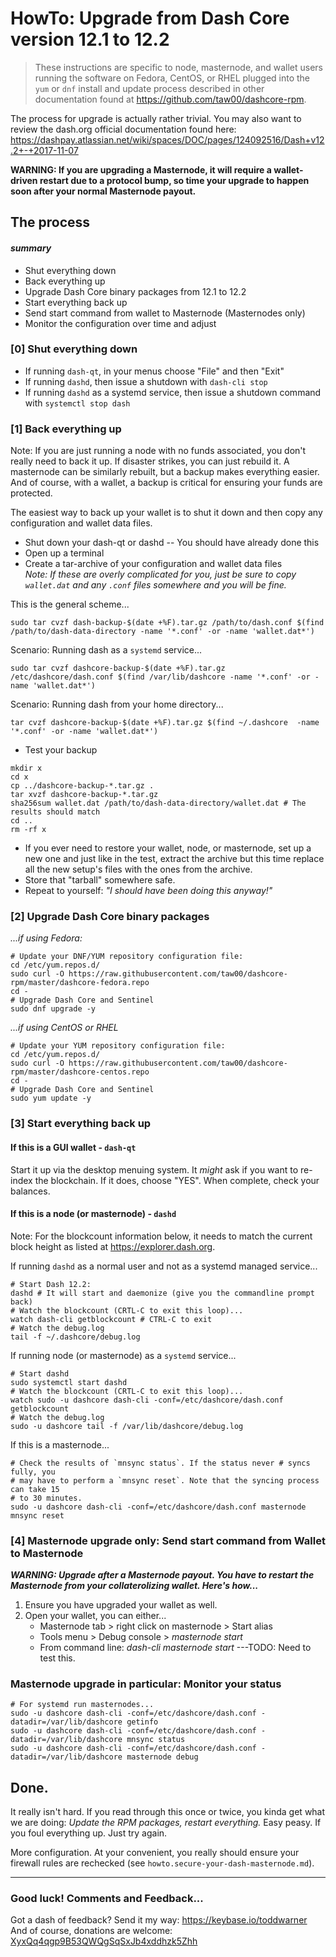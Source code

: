 # HowTo: Upgrade from Dash Core version 12.1 to 12.2

> These instructions are specific to node, masternode, and wallet users running
> the software on Fedora, CentOS, or RHEL plugged into the `yum` or `dnf`
> install and update process described in other documentation found at
> <https://github.com/taw00/dashcore-rpm>.

The process for upgrade is actually rather trivial. You may also want to review
the dash.org official documentation found here:
<https://dashpay.atlassian.net/wiki/spaces/DOC/pages/124092516/Dash+v12.2+-+2017-11-07>

**WARNING: If you are upgrading a Masternode, it will require a wallet-driven
restart due to a protocol bump, so time your upgrade to happen soon after your
normal Masternode payout.**

## The process

#### _summary_
* Shut everything down
* Back everything up
* Upgrade Dash Core binary packages from 12.1 to 12.2
* Start everything back up
* Send start command from wallet to Masternode (Masternodes only)
* Monitor the configuration over time and adjust

### [0] Shut everything down

* If running `dash-qt`, in your menus choose "File" and then "Exit"
* If running `dashd`, then issue a shutdown with `dash-cli stop`
* If running `dashd` as a systemd service, then issue a shutdown command with `systemctl stop dash`

### [1] Back everything up

Note: If you are just running a node with no funds associated, you don't really need to back it up. If disaster strikes, you can just rebuild it. A masternode can be similarly rebuilt, but a backup makes everything easier. And of course, with a wallet, a backup is critical for ensuring your funds are protected.

The easiest way to back up your wallet is to shut it down and then copy any configuration and wallet data files.

* Shut down your dash-qt or dashd -- You should have already done this
* Open up a terminal
* Create a tar-archive of your configuration and wallet data files<br />
  _Note: If these are overly complicated for you, just be sure to copy `wallet.dat` and any `.conf` files somewhere and you will be fine._

This is the general scheme...
```
sudo tar cvzf dash-backup-$(date +%F).tar.gz /path/to/dash.conf $(find /path/to/dash-data-directory -name '*.conf' -or -name 'wallet.dat*')
```

Scenario: Running dash as a `systemd` service...
```
sudo tar cvzf dashcore-backup-$(date +%F).tar.gz /etc/dashcore/dash.conf $(find /var/lib/dashcore -name '*.conf' -or -name 'wallet.dat*')
```

Scenario: Running dash from your home directory...
```
tar cvzf dashcore-backup-$(date +%F).tar.gz $(find ~/.dashcore  -name '*.conf' -or -name 'wallet.dat*')
```

* Test your backup
```
mkdir x
cd x
cp ../dashcore-backup-*.tar.gz .
tar xvzf dashcore-backup-*.tar.gz
sha256sum wallet.dat /path/to/dash-data-directory/wallet.dat # The results should match
cd ..
rm -rf x
```
* If you ever need to restore your wallet, node, or masternode, set up a new
  one and just like in the test, extract the archive but this time replace
  all the new setup's files with the ones from the archive.
* Store that "tarball" somewhere safe.
* Repeat to yourself: _"I should have been doing this anyway!"_


### [2] Upgrade Dash Core binary packages

*...if using Fedora:*
```
# Update your DNF/YUM repository configuration file:
cd /etc/yum.repos.d/
sudo curl -O https://raw.githubusercontent.com/taw00/dashcore-rpm/master/dashcore-fedora.repo
cd -
# Upgrade Dash Core and Sentinel
sudo dnf upgrade -y
```

*...if using CentOS or RHEL*
```
# Update your YUM repository configuration file:
cd /etc/yum.repos.d/
sudo curl -O https://raw.githubusercontent.com/taw00/dashcore-rpm/master/dashcore-centos.repo
cd -
# Upgrade Dash Core and Sentinel
sudo yum update -y
```


### [3] Start everything back up

#### If this is a GUI wallet - `dash-qt`

Start it up via the desktop menuing system. It _might_ ask if you want to
re-index the blockchain. If it does, choose "YES". When complete, check your
balances.


#### If this is a node (or masternode) - `dashd`

Note: For the blockcount information below, it needs to match the current block
height as listed at <https://explorer.dash.org>.


If running `dashd` as a normal user and not as a systemd managed service...
```
# Start Dash 12.2:
dashd # It will start and daemonize (give you the commandline prompt back)
# Watch the blockcount (CRTL-C to exit this loop)...
watch dash-cli getblockcount # CTRL-C to exit
# Watch the debug.log
tail -f ~/.dashcore/debug.log
```

If running node (or masternode) as a `systemd` service...
```
# Start dashd
sudo systemctl start dashd
# Watch the blockcount (CRTL-C to exit this loop)...
watch sudo -u dashcore dash-cli -conf=/etc/dashcore/dash.conf getblockcount
# Watch the debug.log
sudo -u dashcore tail -f /var/lib/dashcore/debug.log
```

If this is a masternode...
```
# Check the results of `mnsync status`. If the status never # syncs fully, you
# may have to perform a `mnsync reset`. Note that the syncing process can take 15
# to 30 minutes.
sudo -u dashcore dash-cli -conf=/etc/dashcore/dash.conf masternode mnsync reset
```

### [4] Masternode upgrade only: Send start command from Wallet to Masternode

***WARNING: Upgrade after a Masternode payout. You have to restart the
Masternode from your collaterolizing wallet. Here's how...***

1. Ensure you have upgraded your wallet as well.
2. Open your wallet, you can either...
   * Masternode tab > right click on masternode > Start alias
   * Tools menu > Debug console > _masternode start <MN Alias>_
   * From command line: _dash-cli masternode start <MN Alias>_  ---TODO: Need to test this. 

### Masternode upgrade in particular: Monitor your status

```
# For systemd run masternodes...
sudo -u dashcore dash-cli -conf=/etc/dashcore/dash.conf -datadir=/var/lib/dashcore getinfo
sudo -u dashcore dash-cli -conf=/etc/dashcore/dash.conf -datadir=/var/lib/dashcore mnsync status
sudo -u dashcore dash-cli -conf=/etc/dashcore/dash.conf -datadir=/var/lib/dashcore masternode debug
```



## Done.

It really isn't hard. If you read through this once or twice, you kinda get
what we are doing: _Update the RPM packages, restart everything._ Easy peasy.
If you foul everything up. Just try again.

More configuration. At your convenient, you really should ensure your firewall
rules are rechecked (see `howto.secure-your-dash-masternode.md`).

---

### Good luck! Comments and Feedback...

Got a dash of feedback? Send it my way: <https://keybase.io/toddwarner>
And of course, donations are welcome: [XyxQq4qgp9B53QWQgSqSxJb4xddhzk5Zhh](dash:XyxQq4qgp9B53QWQgSqSxJb4xddhzk5Zhh)
